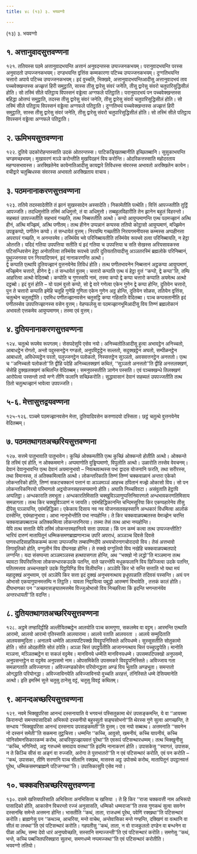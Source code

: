 ```yaml
---
title: ४८ (१३) ३. भयवग्गो

---
```

(१३) ३. भयवग्गो  


## १. अत्तानुवादसुत्तवण्णना

१२१. ततियस्स पठमे अत्तानुवादभयन्ति अत्तानं अनुवदन्तस्स उप्पज्जनकभयम्। परानुवादभयन्ति परस्स अनुवादतो उप्पज्जनकभयम्। दण्डभयन्ति द्वत्तिंस कम्मकारणा पटिच्च उप्पज्जनकभयम्। दुग्गतिभयन्ति चत्तारो अपाये पटिच्च उप्पज्जनकभयम्। इदं वुच्चति, भिक्खवे, अत्तानुवादभयन्तिआदीसु अत्तानुवादभयं ताव पच्चवेक्खन्तस्स अज्झत्तं हिरी समुट्ठाति, सास्स तीसु द्वारेसु संवरं जनेति, तीसु द्वारेसु संवरो चतुपारिसुद्धिसीलं होति। सो तस्मिं सीले पतिट्ठाय विपस्सनं वड्ढेत्वा अग्गफले पतिट्ठाति। परानुवादभयं पन पच्चवेक्खन्तस्स बहिद्धा ओत्तप्पं समुट्ठाति, तदस्स तीसु द्वारेसु संवरं जनेति, तीसु द्वारेसु संवरो चतुपारिसुद्धिसीलं होति। सो तस्मिं सीले पतिट्ठाय विपस्सनं वड्ढेत्वा अग्गफले पतिट्ठाति। दुग्गतिभयं पच्चवेक्खन्तस्स अज्झत्तं हिरी समुट्ठाति, सास्स तीसु द्वारेसु संवरं जनेति, तीसु द्वारेसु संवरो चतुपारिसुद्धिसीलं होति। सो तस्मिं सीले पतिट्ठाय विपस्सनं वड्ढेत्वा अग्गफले पतिट्ठाति।  


## २. ऊमिभयसुत्तवण्णना

१२२. दुतिये उदकोरोहन्तस्साति उदकं ओतरन्तस्स। पाटिकङ्खितब्बानीति इच्छितब्बानि। सुसुकाभयन्ति चण्डमच्छभयम्। मुखावरणं मञ्ञे करोन्तीति मुखपिदहनं विय करोन्ति। ओदरिकत्तस्साति महोदरताय महग्घसभावस्स। अरक्खितेनेव कायेनातिआदीसु कायद्वारे तिविधस्स संवरस्स अभावतो अरक्खितेन कायेन। वचीद्वारे चतुब्बिधस्स संवरस्स अभावतो अरक्खिताय वाचाय।  


## ३. पठमनानाकरणसुत्तवण्णना

१२३. ततिये तदस्सादेतीति तं झानं सुखस्सादेन अस्सादेति। निकामेतीति पत्थेति। वित्तिं आपज्जतीति तुट्ठिं आपज्जति। तदधिमुत्तोति तस्मिं अधिमुत्तो, तं वा अधिमुत्तो। तब्बहुलविहारीति तेन झानेन बहुलं विहरन्तो। सहब्यतं उपपज्जतीति सहभावं गच्छति, तत्थ निब्बत्ततीति अत्थो। कप्पो आयुप्पमाणन्ति एत्थ पठमज्झानं अत्थि हीनं, अत्थि मज्झिमं, अत्थि पणीतम्। तत्थ हीनेन उप्पन्नानं कप्पस्स ततियो कोट्ठासो आयुप्पमाणं, मज्झिमेन उपड्ढकप्पो, पणीतेन कप्पो। तं सन्धायेतं वुत्तम्। निरयम्पि गच्छतीति निरयगमनीयस्स कम्मस्स अप्पहीनत्ता अपरापरं गच्छति, न अनन्तरमेव। तस्मिंयेव भवे परिनिब्बायतीति तस्मिंयेव रूपभवे ठत्वा परिनिब्बायति, न हेट्ठा ओतरति। यदिदं गतिया उपपत्तिया सतीति यं इदं गतिया च उपपत्तिया च सति सेखस्स अरियसावकस्स पटिसन्धिवसेन हेट्ठा अनोतरित्वा तस्मिंयेव रूपभवे उपरि दुतियततियादीसु अञ्ञतरस्मिं ब्रह्मलोके परिनिब्बानं, पुथुज्जनस्स पन निरयादिगमनं, इदं नानाकरणन्ति अत्थो।  
द्वे कप्पाति एत्थापि दुतियज्झानं वुत्तनयेनेव तिविधं होति। तत्थ पणीतभावनेन निब्बत्तानं अट्ठकप्पा आयुप्पमाणं, मज्झिमेन चत्तारो, हीनेन द्वे। तं सन्धायेतं वुत्तम्। चत्तारो कप्पाति एत्थ यं हेट्ठा वुत्तं ‘‘कप्पो, द्वे कप्पा’’ति, तम्पि आहरित्वा अत्थो वेदितब्बो। कप्पोति च गुणस्सपि नामं, तस्मा कप्पो द्वे कप्पा चत्तारो कप्पाति अयमेत्थ अत्थो दट्ठब्बो। इदं वुत्तं होति – यो पठमं वुत्तो कप्पो, सो द्वे वारे गणेत्वा एकेन गुणेन द्वे कप्पा होन्ति, दुतियेन चत्तारो, पुन ते चत्तारो कप्पाति इमेहि चतूहि गुणेहि गुणिता एकेन गुणेन अट्ठ होन्ति, दुतियेन सोळस, ततियेन द्वत्तिंस, चतुत्थेन चतुसट्ठीति। एवमिध पणीतज्झानवसेन चतुसट्ठि कप्पा गहिताति वेदितब्बा। पञ्च कप्पसतानीति इदं पणीतस्सेव उपपत्तिज्झानस्स वसेन वुत्तम्। वेहप्फलेसु वा पठमज्झानभूमिआदीसु विय तिण्णं ब्रह्मलोकानं अभावतो एत्तकमेव आयुप्पमाणम्। तस्मा एवं वुत्तम्।  


## ४. दुतियनानाकरणसुत्तवण्णना

१२४. चतुत्थे रूपमेव रूपगतम्। सेसपदेसुपि एसेव नयो। अनिच्चतोतिआदीसु हुत्वा अभावट्ठेन अनिच्चतो, आबाधट्ठेन रोगतो, अन्तो पदुस्सनट्ठेन गण्डतो, अनुपविट्ठट्ठेन सल्लतो, सदुक्खट्ठेन अघतो, सम्पीळनट्ठेन आबाधतो, अविधेय्यट्ठेन परतो, पलुज्जनट्ठेन पलोकतो, निस्सत्तट्ठेन सुञ्ञतो, अवसवत्तनट्ठेन अनत्ततो। एत्थ च ‘‘अनिच्चतो पलोकतो’’ति द्वीहि पदेहि अनिच्चलक्खणं कथितं, ‘‘सुञ्ञतो अनत्ततो’’ति द्वीहि अनत्तलक्खणं, सेसेहि दुक्खलक्खणं कथितन्ति वेदितब्बम्। समनुपस्सतीति ञाणेन पस्सति। एवं पञ्चक्खन्धे तिलक्खणं आरोपेत्वा पस्सन्तो तयो मग्गे तीणि फलानि सच्छिकरोति। सुद्धावासानं देवानं सहब्यतं उपपज्जतीति तत्थ ठितो चतुत्थज्झानं भावेत्वा उपपज्जति।  


## ५-६. मेत्तासुत्तद्वयवण्णना

१२५-१२६. पञ्चमे पठमज्झानवसेन मेत्ता, दुतियादिवसेन करुणादयो दस्सिता। छट्ठं चतुत्थे वुत्तनयेनेव वेदितब्बम्।  


## ७. पठमतथागतअच्छरियसुत्तवण्णना

१२७. सत्तमे पातुभावाति पातुभावेन। कुच्छिं ओक्कमतीति एत्थ कुच्छिं ओक्कन्तो होतीति अत्थो। ओक्कन्ते हि तस्मिं एवं होति, न ओक्कममाने। अप्पमाणोति वुड्ढिप्पमाणो, विपुलोति अत्थो। उळारोति तस्सेव वेवचनम्। देवानं देवानुभावन्ति एत्थ देवानं अयमानुभावो – निवत्थवत्थस्स पभा द्वादस योजनानि फरति, तथा सरीरस्स, तथा विमानस्स, तं अतिक्कमित्वाति अत्थो। लोकन्तरिकाति तिण्णं तिण्णं चक्कवाळानं अन्तरा एकेको लोकन्तरिको होति, तिण्णं सकटचक्कानं पत्तानं वा अञ्ञमञ्ञं आहच्च ठपितानं मज्झे ओकासो विय। सो पन लोकन्तरिकनिरयो परिमाणतो अट्ठयोजनसहस्सप्पमाणो होति। अघाति निच्चविवटा। असंवुताति हेट्ठापि अप्पतिट्ठा। अन्धकाराति तमभूता। अन्धकारतिमिसाति चक्खुविञ्ञाणुप्पत्तिनिवारणतो अन्धभावकरणतिमिसाय समन्नागता। तत्थ किर चक्खुविञ्ञाणं न जायति। एवंमहिद्धिकानन्ति चन्दिमसूरिया किर एकप्पहारेनेव तीसु दीपेसु पञ्ञायन्ति, एवंमहिद्धिका। एकेकाय दिसाय नव नव योजनसतसहस्सानि अन्धकारं विधमित्वा आलोकं दस्सेन्ति, एवंमहानुभावा। आभा नानुभोन्तीति पभा नप्पहोन्ति। ते किर चक्कवाळपब्बतस्स वेमज्झेन चरन्ति चक्कवाळपब्बतञ्च अतिक्कमित्वा लोकन्तरनिरया। तस्मा तेसं तत्थ आभा नप्पहोन्ति।  
येपि तत्थ सत्ताति येपि तस्मिं लोकन्तरमहानिरये सत्ता उपपन्ना। किं पन कम्मं कत्वा तत्थ उप्पज्जन्तीति? भारियं दारुणं मातापितूनं धम्मिकसमणब्राह्मणानञ्च उपरि अपराधं, अञ्ञञ्च दिवसे दिवसे पाणवधादिसाहसिककम्मं कत्वा उप्पज्जन्ति तम्बपण्णिदीपे अभयचोरनागचोरादयो विय। तेसं अत्तभावो तिगावुतिको होति, वग्गुलीनं विय दीघनखा होन्ति। ते रुक्खे वग्गुलियो विय नखेहि चक्कवाळपब्बतपादे लग्गन्ति। यदा संसप्पन्ता अञ्ञमञ्ञस्स हत्थपासगता होन्ति, अथ ‘‘भक्खो नो लद्धो’’ति मञ्ञमाना तत्थ ब्यावटा विपरिवत्तित्वा लोकसन्धारकउदके पतन्ति, वाते पहरन्तेपि मधुकफलानि विय छिज्जित्वा उदके पतन्ति, पतितमत्ताव अच्चन्तखारे उदके पिट्ठपिण्डि विय विलीयन्ति। अञ्ञेपि किर भो सन्ति सत्ताति भो यथा मयं महादुक्खं अनुभवाम, एवं अञ्ञेपि किर सत्ता इदं दुक्खं अनुभवनत्थाय इधूपपन्नाति तंदिवसं पस्सन्ति। अयं पन ओभासो एकयागुपानमत्तम्पि न तिट्ठति। यावता निद्दायित्वा पबुद्धो आरम्मणं विभावेति , तत्तकं कालं होति। दीघभाणका पन ‘‘अच्छरासङ्घातमत्तमेव विज्जुओभासो विय निच्छरित्वा किं इदन्ति भणन्तानंयेव अन्तरधायती’’ति वदन्ति।  


## ८. दुतियतथागतअच्छरियसुत्तवण्णना

१२८. अट्ठमे तण्हादिट्ठीहि अल्लीयितब्बट्ठेन आलयोति पञ्च कामगुणा, सकलमेव वा वट्टम्। आरमन्ति एत्थाति आरामो, आलयो आरामो एतिस्साति आलयारामा। आलये रताति आलयरता । आलये सम्मुदिताति आलयसम्मुदिता। अनालये धम्मेति आलयपटिपक्खे विवट्टूपनिस्सिते अरियधम्मे। सुस्सूसतीति सोतुकामो होति। सोतं ओदहतीति सोतं ठपेति। अञ्ञा चित्तं उपट्ठपेतीति आजाननत्थाय चित्तं पच्चुपट्ठपेति। मानोति मञ्ञना, मञ्ञितब्बट्ठेन वा सकलं वट्टमेव। मानविनये धम्मेति मानविनयधम्मे। उपसमपटिपक्खो अनुपसमो, अनुपसन्तट्ठेन वा वट्टमेव अनुपसमो नाम। ओपसमिकेति उपसमकरे विवट्टूपनिस्सिते। अविज्जाय गता समन्नागताति अविज्जागता। अविज्जण्डकोसेन परियोनद्धत्ता अण्डं विय भूताति अण्डभूता। समन्ततो ओनद्धाति परियोनद्धा। अविज्जाविनयेति अविज्जाविनयो वुच्चति अरहत्तं, तंनिस्सिते धम्मे देसियमानेति अत्थो। इति इमस्मिं सुत्ते चतूसु ठानेसु वट्टं, चतूसु विवट्टं कथितम्।  


## ९. आनन्दअच्छरियसुत्तवण्णना

१२९. नवमे भिक्खुपरिसा आनन्दं दस्सनायाति ये भगवन्तं पस्सितुकामा थेरं उपसङ्कमन्ति, ये वा ‘‘आयस्मा किरानन्दो समन्तपासादिको अभिरूपो दस्सनीयो बहुस्सुतो सङ्घसोभनो’’ति थेरस्स गुणे सुत्वा आगच्छन्ति, ते सन्धाय ‘‘भिक्खुपरिसा आनन्दं दस्सनाय उपसङ्कमती’’ति वुत्तम्। एस नयो सब्बत्थ। अत्तमनाति ‘‘सवनेन नो दस्सनं समेती’’ति सकमना तुट्ठचित्ता। धम्मन्ति ‘‘कच्चि, आवुसो, खमनीयं, कच्चि यापनीयं, कच्चि योनिसोमनसिकारकम्मं करोथ, आचरियुपज्झायवत्तं पूरेथा’’ति एवरूपं पटिसन्थारधम्मम्। तत्थ भिक्खुनीसु ‘‘कच्चि, भगिनियो, अट्ठ गरुधम्मे समादाय वत्तथा’’ति इदम्पि नानाकरणं होति। उपासकेसु ‘‘स्वागतं, उपासक, न ते किञ्चि सीसं वा अङ्गं वा रुज्जति, अरोगा ते पुत्तभातरो’’ति न एवं पटिसन्थारं करोति, एवं पन करोति – ‘‘कथं, उपासका, तीणि सरणानि पञ्च सीलानि रक्खथ, मासस्स अट्ठ उपोसथे करोथ, मातापितूनं उपट्ठानवत्तं पूरेथ, धम्मिकसमणब्राह्मणे पटिजग्गथा’’ति। उपासिकासुपि एसेव नयो।  


## १०. चक्कवत्तिअच्छरियसुत्तवण्णना

१३०. दसमे खत्तियपरिसाति अभिसित्ता अनभिसित्ता च खत्तिया । ते हि किर ‘‘राजा चक्कवत्ती नाम अभिरूपो पासादिको होति, आकासेन विचरन्तो रज्जं अनुसासति, धम्मिको धम्मराजा’’ति तस्स गुणकथं सुत्वा सवनेन दस्सनम्हि समेन्ते अत्तमना होन्ति। भासतीति ‘‘कथं, ताता, राजधम्मं पूरेथ, पवेणिं रक्खथा’’ति पटिसन्थारं करोति। ब्राह्मणेसु पन ‘‘कथञ्च, आचरिया, मन्ते वाचेथ, अन्तेवासिका मन्ते गण्हन्ति, दक्खिणं वा वत्थानि वा सीलं वा लभथा’’ति एवं पटिसन्थारं करोति। गहपतीसु ‘‘कथं, ताता, न वो राजकुलतो दण्डेन वा बन्धनेन वा पीळा अत्थि, सम्मा देवो धारं अनुप्पवेच्छति, सस्सानि सम्पज्जन्ती’’ति एवं पटिसन्थारं करोति। समणेसु ‘‘कथं, भन्ते, कच्चि पब्बजितपरिक्खारा सुलभा, समणधम्मे नप्पमज्जथा’’ति एवं पटिसन्थारं करोतीति।  
भयवग्गो ततियो।  